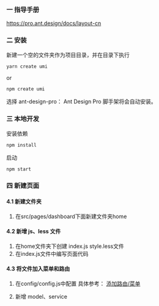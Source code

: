 ### 一 指导手册
https://pro.ant.design/docs/layout-cn

### 二 安装
新建一个空的文件夹作为项目目录，并在目录下执行
```bash
yarn create umi
```
or
```bash
npm create umi
```
选择 ant-design-pro：
Ant Design Pro 脚手架将会自动安装。

### 三 本地开发
安装依赖
```bash
npm install
```
启动
```bash
npm start
```

### 四 新建页面
#### 4.1 新建文件夹
1. 在src/pages/dashboard下面新建文件夹home

#### 4.2 新增 js、less 文件
1. 在home文件夹下创建 index.js style.less文件
2. 在index.js文件中编写页面代码

#### 4.3 将文件加入菜单和路由
1. 在config/config.js中配置 具体参考：
[添加路由/菜单](https://pro.ant.design/docs/router-and-nav-cn#%E6%B7%BB%E5%8A%A0%E8%B7%AF%E7%94%B1/%E8%8F%9C%E5%8D%95)

2.  新增 model、service


